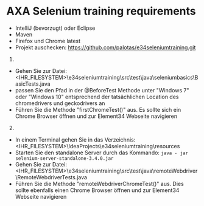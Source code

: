 # AXA Selenium training requirements

- IntelliJ (bevorzugt) oder Eclipse 
- Maven 
- Firefox und Chrome latest 
- Projekt auschecken: https://github.com/palotas/e34seleniumtraining.git

1.
- Gehen Sie zur Datei: <IHR_FILESYSTEM>\e34seleniumtraining\src\test\java\seleniumbasics\BasicTests.java
- passen Sie den Pfad in der @BeforeTest Methode unter "Windows 7" oder "Windows 10" entsprechend der tatsächlichen Location des chromedrivers und geckodrivers an
- Führen Sie die Methode "firstChromeTest()" aus. Es sollte sich ein Chrome Browser öffnen und zur Element34 Webseite navigieren   


2. 
- In einem Terminal gehen Sie in das Verzeichnis: <IHR_FILESYSTEM>\IdeaProjects\e34seleniumtraining\resources
- Starten Sie den standalone Server durch das Kommando: `java - jar selenium-server-standalone-3.4.0.jar`
- Gehen Sie zur Datei: <IHR_FILESYSTEM>\e34seleniumtraining\src\test\java\remoteWebdriver\RemoteWebdriverTests.java
- Führen Sie die Methode "remoteWebdriverChromeTest()" aus. Dies sollte ebenfalls einen Chrome Browser öffnen und zur Element34 Webseite navigieren 
